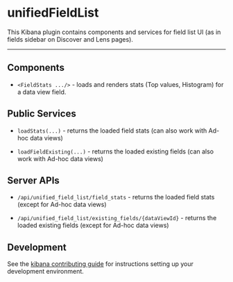 # unifiedFieldList

This Kibana plugin contains components and services for field list UI (as in fields sidebar on Discover and Lens pages).

---

## Components

* `<FieldStats .../>` - loads and renders stats (Top values, Histogram) for a data view field.

## Public Services

* `loadStats(...)` - returns the loaded field stats (can also work with Ad-hoc data views)

* `loadFieldExisting(...)` - returns the loaded existing fields (can also work with Ad-hoc data views)

## Server APIs

* `/api/unified_field_list/field_stats` - returns the loaded field stats (except for Ad-hoc data views)

* `/api/unified_field_list/existing_fields/{dataViewId}` - returns the loaded existing fields (except for Ad-hoc data views)

## Development

See the [kibana contributing guide](https://github.com/elastic/kibana/blob/main/CONTRIBUTING.md) for instructions setting up your development environment.
